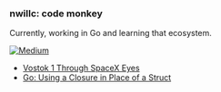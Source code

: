### nwillc: code monkey

Currently, working in Go and learning that ecosystem. 

[![Medium](https://img.shields.io/badge/medium-%2312100E.svg?&style=for-the-badge&logo=medium&logoColor=white)](https://medium.com/@nwillc)
<!-- BLOG-POST-LIST:START -->
- [Vostok 1 Through SpaceX Eyes](https://nwillc.medium.com/vostok-1-through-spacex-eyes-431f757290eb?source=rss-c9a4243d7014------2)
- [Go: Using a Closure in Place of a Struct](https://levelup.gitconnected.com/go-using-a-closure-in-place-of-a-struct-d56ddd1e55f9?source=rss-c9a4243d7014------2)
<!-- BLOG-POST-LIST:END -->
